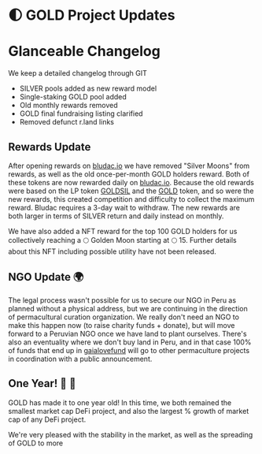 # 🌓 GOLD Project Updates 


# Glanceable Changelog
We keep a detailed changelog through GIT

- SILVER pools added as new reward model
- Single-staking GOLD pool added
- Old monthly rewards removed 
- GOLD final fundraising listing clarified
- Removed defunct r.land links


##  Rewards Update 

After opening rewards on [bludac.io](https://bludac.io) we have removed "Silver Moons" from rewards, as well as the old once-per-month GOLD holders reward. Both of these tokens are now rewarded daily on [bludac.io](https://bludac.io). Because the old rewards were based on the LP token [GOLDSIL](https://wax.alcor.exchange/swap?output=SILVER-silversilver&input=GOLD-goldgoldgold) and the [GOLD](https://wax.alcor.exchange/trade/gold-goldgoldgold_wax-eosio.token) token, and so were the new rewards, this created competition and difficulty to collect the maximum reward. Bludac requires a 3-day wait to withdraw. The new rewards are both larger in terms of SILVER return and daily instead on monthly.   

We have also added a NFT reward for the top 100 GOLD holders for us collectively reaching a 🌕 Golden Moon starting at 🌕 15. Further details about this NFT including possible utility have not been released.

##  NGO Update 🌍

The legal process wasn't possible for us to secure our NGO in Peru as planned without a physical address, but we are continuing in the direction of permacultural curation organization. We really don't need an NGO to make this happen now (to raise charity funds + donate), but will move forward to a Peruvian NGO once we have land to plant ourselves. There's also an eventuality where we don't buy land in Peru, and in that case 100% of funds that end up in [gaialovefund](https://wax.bloks.io/account/gaialovefund) will go to other permaculture projects in coordination with a public announcement.


## One Year! 🎂 🥳

GOLD has made it to one year old! In this time, we both remained the smallest market cap DeFi project, and also the largest % growth of market cap of any DeFi project. 

We're very pleased with the stability in the market, as well as the spreading of GOLD to more 
